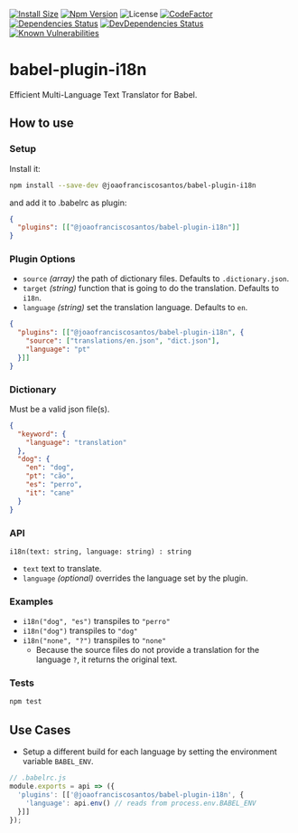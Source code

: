 [![Install Size](https://packagephobia.now.sh/badge?p=@joaofranciscosantos/babel-plugin-i18n)](https://packagephobia.now.sh/result?p=@joaofranciscosantos/babel-plugin-i18n)
[![Npm Version](https://badge.fury.io/js/%40joaofranciscosantos%2Fbabel-plugin-i18n.svg)](https://badge.fury.io/js/%40joaofranciscosantos%2Fbabel-plugin-i18n)
![License](https://img.shields.io/github/license/joaofranciscosantos/babel-plugin-i18n.svg)
[![CodeFactor](https://www.codefactor.io/repository/github/joaofranciscosantos/babel-plugin-i18n/badge)](https://www.codefactor.io/repository/github/joaofranciscosantos/babel-plugin-i18n)
[![Dependencies Status](https://david-dm.org/joaofranciscosantos/babel-plugin-i18n/status.svg)](https://david-dm.org/joaofranciscosantos/babel-plugin-i18n)
[![DevDependencies Status](https://david-dm.org/joaofranciscosantos/babel-plugin-i18n/dev-status.svg)](https://david-dm.org/joaofranciscosantos/babel-plugin-i18n?type=dev)
[![Known Vulnerabilities](https://snyk.io/test/github/joaofranciscosantos/babel-plugin-i18n/badge.svg?targetFile=package.json)](https://snyk.io/test/github/joaofranciscosantos/babel-plugin-i18n?targetFile=package.json)

# babel-plugin-i18n
Efficient Multi-Language Text Translator for Babel.

## How to use
### Setup
Install it:
```bash
npm install --save-dev @joaofranciscosantos/babel-plugin-i18n
```
and add it to .babelrc as plugin:
```json
{
  "plugins": [["@joaofranciscosantos/babel-plugin-i18n"]]
}
```

### Plugin Options
- `source` *(array)* the path of dictionary files. Defaults to `.dictionary.json`.
- `target` *(string)* function that is going to do the translation. Defaults to `i18n`.
- `language` *(string)* set the translation language. Defaults to `en`.

```json
{
  "plugins": [["@joaofranciscosantos/babel-plugin-i18n", {
    "source": ["translations/en.json", "dict.json"],
    "language": "pt"
  }]]
}
```

### Dictionary
Must be a valid json file(s).

```json
{
  "keyword": {
    "language": "translation"
  },
  "dog": {
    "en": "dog",
    "pt": "cão",
    "es": "perro",
    "it": "cane"
  }
}
```

### API
```
i18n(text: string, language: string) : string
```
- `text` text to translate.
- `language` *(optional)* overrides the language set by the plugin.

### Examples
- `i18n("dog", "es")` transpiles to `"perro"`
- `i18n("dog")` transpiles to `"dog"`
- `i18n("none", "?")` transpiles to `"none"`
  - Because the source files do not provide a translation for the language `?`, it returns the original text.

### Tests
```bash
npm test
```

## Use Cases
* Setup a different build for each language by setting the environment variable `BABEL_ENV`.

```js
// .babelrc.js
module.exports = api => ({
  'plugins': [['@joaofranciscosantos/babel-plugin-i18n', {
    'language': api.env() // reads from process.env.BABEL_ENV
  }]]
});
```
